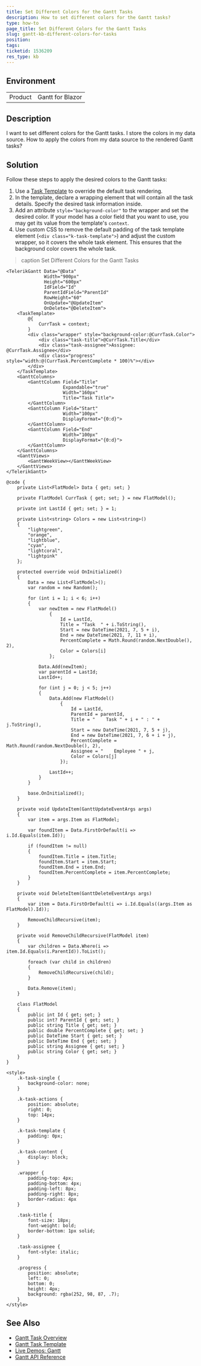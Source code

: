 ```yaml
---
title: Set Different Colors for the Gantt Tasks
description: How to set different colors for the Gantt tasks?
type: how-to
page_title: Set Different Colors for the Gantt Tasks
slug: gantt-kb-different-colors-for-tasks
position: 
tags: 
ticketid: 1536209
res_type: kb
---
```


## Environment
<table>
	<tbody>
		<tr>
			<td>Product</td>
			<td>Gantt for Blazor</td>
		</tr>
	</tbody>
</table>


## Description

I want to set different colors for the Gantt tasks. I store the colors in my data source. How to apply the colors from my data source to the rendered Gantt tasks?


## Solution

Follow these steps to apply the desired colors to the Gantt tasks:

1. Use a [Task Template](slug://gantt-task-template) to override the default task rendering.
1. In the template, declare a wrapping element that will contain all the task details. Specify the desired task information inside.
1. Add an attribute `style="background-color"` to the wrapper and set the desired color. If your model has a color field that you want to use, you may get its value from the template's `context`.
1. Use custom CSS to remove the default padding of the task template element (`<div class="k-task-template">`) and adjust the custom wrapper, so it covers the whole task element. This ensures that the background color covers the whole task.

>caption Set Different Colors for the Gantt Tasks

````RAZOR
<TelerikGantt Data="@Data"
              Width="900px"
              Height="600px"
              IdField="Id"
              ParentIdField="ParentId"
              RowHeight="60"
              OnUpdate="@UpdateItem"
              OnDelete="@DeleteItem">
    <TaskTemplate>
        @{
            CurrTask = context;
        }
        <div class="wrapper" style="background-color:@CurrTask.Color">
            <div class="task-title">@CurrTask.Title</div>
            <div class="task-assignee">Assignee: @CurrTask.Assignee</div>
            <div class="progress" style="width:@(CurrTask.PercentComplete * 100)%"></div>
        </div>
    </TaskTemplate>
    <GanttColumns>
        <GanttColumn Field="Title"
                     Expandable="true"
                     Width="160px"
                     Title="Task Title">
        </GanttColumn>
        <GanttColumn Field="Start"
                     Width="100px"
                     DisplayFormat="{0:d}">
        </GanttColumn>
        <GanttColumn Field="End"
                     Width="100px"
                     DisplayFormat="{0:d}">
        </GanttColumn>
    </GanttColumns>
    <GanttViews>
        <GanttWeekView></GanttWeekView>
    </GanttViews>
</TelerikGantt>

@code {
    private List<FlatModel> Data { get; set; }

    private FlatModel CurrTask { get; set; } = new FlatModel();    

    private int LastId { get; set; } = 1;

    private List<string> Colors = new List<string>()
    {
        "lightgreen",
        "orange",
        "lightblue",
        "cyan",
        "lightcoral",
        "lightpink"
    };

    protected override void OnInitialized()
    {
        Data = new List<FlatModel>();
        var random = new Random();

        for (int i = 1; i < 6; i++)
        {
            var newItem = new FlatModel()
                {
                    Id = LastId,
                    Title = "Task  " + i.ToString(),
                    Start = new DateTime(2021, 7, 5 + i),
                    End = new DateTime(2021, 7, 11 + i),
                    PercentComplete = Math.Round(random.NextDouble(), 2),
                    Color = Colors[i]
                };

            Data.Add(newItem);
            var parentId = LastId;
            LastId++;

            for (int j = 0; j < 5; j++)
            {
                Data.Add(new FlatModel()
                    {
                        Id = LastId,
                        ParentId = parentId,
                        Title = "    Task " + i + " : " + j.ToString(),
                        Start = new DateTime(2021, 7, 5 + j),
                        End = new DateTime(2021, 7, 6 + i + j),
                        PercentComplete = Math.Round(random.NextDouble(), 2),
                        Assignee = "    Employee " + j,
                        Color = Colors[j]
                    });

                LastId++;
            }
        }

        base.OnInitialized();
    }

    private void UpdateItem(GanttUpdateEventArgs args)
    {
        var item = args.Item as FlatModel;

        var foundItem = Data.FirstOrDefault(i => i.Id.Equals(item.Id));

        if (foundItem != null)
        {
            foundItem.Title = item.Title;
            foundItem.Start = item.Start;
            foundItem.End = item.End;
            foundItem.PercentComplete = item.PercentComplete;
        }
    }

    private void DeleteItem(GanttDeleteEventArgs args)
    {
        var item = Data.FirstOrDefault(i => i.Id.Equals((args.Item as FlatModel).Id));

        RemoveChildRecursive(item);
    }

    private void RemoveChildRecursive(FlatModel item)
    {
        var children = Data.Where(i => item.Id.Equals(i.ParentId)).ToList();

        foreach (var child in children)
        {
            RemoveChildRecursive(child);
        }

        Data.Remove(item);
    }

    class FlatModel
    {
        public int Id { get; set; }
        public int? ParentId { get; set; }
        public string Title { get; set; }
        public double PercentComplete { get; set; }
        public DateTime Start { get; set; }
        public DateTime End { get; set; }
        public string Assignee { get; set; }
        public string Color { get; set; }
    }
}

<style>
    .k-task-single {
        background-color: none;
    }

    .k-task-actions {
        position: absolute;
        right: 0;
        top: 14px;
    }

    .k-task-template {
        padding: 0px;
    }

    .k-task-content {
        display: block;
    }

    .wrapper {
        padding-top: 4px;
        padding-bottom: 4px;
        padding-left: 8px;
        padding-right: 8px;
        border-radius: 4px
    }

    .task-title {
        font-size: 18px;
        font-weight: bold;
        border-bottom: 1px solid;
    }

    .task-assignee {
        font-style: italic;
    }

    .progress {
        position: absolute;
        left: 0;
        bottom: 0;
        height: 4px;
        background: rgba(252, 98, 87, .7);
    }
</style>
````

## See Also

* [Gantt Task Overview](slug://gantt-overview)
* [Gantt Task Template](slug://gantt-task-template)
* [Live Demos: Gantt](https://demos.telerik.com/blazor-ui/gantt/overview)
* [Gantt API Reference](slug://Telerik.Blazor.Components.TelerikGantt-1)
